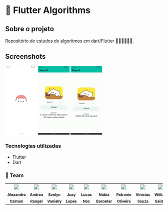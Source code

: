 # 📑 Flutter Algorithms
## Sobre o projeto

Repositório de estudos de algoritmos em dart/Flutter 🚀🚀🚀🚀🚀🚀. 

## Screenshots
<p>
<img src="screenshots/Screenshot_1.png" width="20%">
<img src="screenshots/Screenshot_2.png" width="20%">
<img src="screenshots/Screenshot_3.png" width="20%">
</p>


### Tecnologias utilizadas
* Flutter
* Dart

 ### 🚀 Team
<table>
  <tr>
      <td align="center"><a href="https://github.com/AlexandreCalmonJr"><img src="https://avatars.githubusercontent.com/u/887951095?v=4" width="60px ;"/><br /><sub><b>Alexandre Calmon</b></sub></a><br /></td>
         <td align="center"><a href="https://github.com/devdados"><img src="https://avatars.githubusercontent.com/u/123258962?v=4" width="60px;"/><br /><sub><b>Andrea Rangel</b></sub></a><br /></td>
    <td align="center"><a href="https://github.com/evelyn-vanielly"><img src="https://avatars.githubusercontent.com/u/67793057?v=4" width="60px;"/><br /><sub><b>Evelyn Vanielly</b></sub></a><br /></td>
        <td align="center"><a href="https://github.com/jusylopes"><img  src="https://avatars.githubusercontent.com/u/95923104?v=4" width="60px;"/><br /><sub><b>Jusy Lopes</b></sub></a><br /></td>
          <td align="center"><a href="https://github.com/Lucasnoc"><img src="https://avatars.githubusercontent.com/u/90123470?v=4" width="60px ;"/><br /><sub><b>Lucas Noc</b></sub></a><br /></td>
         <td align="center"><a href="https://github.com/nubiabarcellar"><img src="https://avatars.githubusercontent.com/u/131191644?v=4" width="60px;"/><br /><sub><b>Núbia Barcellar</b></sub></a><br /></td>
    <td align="center"><a href="https://github.com/petronio50"><img src="https://avatars.githubusercontent.com/u/136655989?v=4" width="60px;"/><br /><sub><b>Petronio Oliveira</b></sub></a><br /></td>
        <td align="center"><a href="https://github.com/viniciusjsouza"><img  src="https://avatars.githubusercontent.com/u/120809254?v=4" width="60px;"/><br /><sub><b>Vinicius Souza</b></sub></a><br /></td>  
      <td align="center"><a href="https://github.com/WillianSeidel"><img  src="https://avatars.githubusercontent.com/u/126173353?v=4" width="60px;"/><br /><sub><b>Willian Seidel</b></sub></a><br /></td>    
  </tr>
</table>


